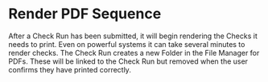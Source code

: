 # Render PDF Sequence

After a Check Run has been submitted, it will begin rendering the Checks it needs to print. Even on powerful systems it can take several minutes to render checks. The Check Run creates a new Folder in the File Manager for PDFs. These will be linked to the Check Run but removed when the user confirms they have printed correctly. 
